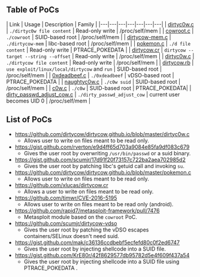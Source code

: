 ## Table of PoCs
| Link | Usage | Description | Family |
|---|---|---|---|---|---|---|
| [dirtyc0w.c](https://github.com/dirtycow/dirtycow.github.io/blob/master/dirtyc0w.c) | `./dirtyc0w file content` | Read-only write | /proc/self/mem |
| [cowroot.c](https://gist.github.com/rverton/e9d4ff65d703a9084e85fa9df083c679) | `./cowroot` | SUID-based root | /proc/self/mem |
| [dirtycow-mem.c](https://gist.github.com/scumjr/17d91f20f73157c722ba2aea702985d2) | `./dirtycow-mem` | libc-based root | /proc/self/mem |
| [pokemon.c](https://github.com/dirtycow/dirtycow.github.io/blob/master/pokemon.c) | `./d file content` | Read-only write | PTRACE_POKEDATA |
| [dirtycow.cr](https://github.com/xlucas/dirtycow.cr) | `dirtycow --target --string --offset` | Read-only write | /proc/self/mem |
| [dirtyc0w.c](https://github.com/timwr/CVE-2016-5195) | `./dirtycow file content` | Read-only write | /proc/self/mem |
| [dirtycow.rb](https://github.com/rapid7/metasploit-framework/pull/7476) | `use exploit/linux/local/dirtycow` and `run` | SUID-based root | /proc/self/mem |
| [0xdeadbeef.c](https://github.com/scumjr/dirtycow-vdso) | `./0xdeadbeef` | vDSO-based root | PTRACE_POKEDATA |
| [naughtyc0w.c](https://gist.github.com/mak/c36136ccdbebf5ecfefd80c0f2ed6747) | `./c0w suid` | SUID-based root | /proc/self/mem |
| [c0w.c](https://gist.github.com/KrE80r/42f8629577db95782d5e4f609f437a54) | `./c0w` | SUID-based root | PTRACE_POKEDATA|
| [dirty_passwd_adjust_cow.c](https://gist.github.com/ngaro/05e084ca638340723b309cd304be77b2) | `./dirty_passwd_adjust_cow` | current user becomes UID 0 | /proc/self/mem |

## List of PoCs
* https://github.com/dirtycow/dirtycow.github.io/blob/master/dirtyc0w.c
  * Allows user to write on files meant to be read only.
* https://gist.github.com/rverton/e9d4ff65d703a9084e85fa9df083c679
  * Gives the user root by overwriting `/usr/bin/passwd` or a suid binary.
* https://gist.github.com/scumjr/17d91f20f73157c722ba2aea702985d2
  * Gives the user root by patching libc's getuid call and invoking `su`.
* https://github.com/dirtycow/dirtycow.github.io/blob/master/pokemon.c
  * Allows user to write on files meant to be read only.
* https://github.com/xlucas/dirtycow.cr
  * Allows a user to write on files meant to be read only.
* https://github.com/timwr/CVE-2016-5195
  * Allows user to write on files meant to be read only (android).
* https://github.com/rapid7/metasploit-framework/pull/7476
  * Metasploit module based on the `cowroot` PoC.
* https://github.com/scumjr/dirtycow-vdso
  * Gives the user root by patching the vDSO escapes containers/SELinux doesn't need suid.
* https://gist.github.com/mak/c36136ccdbebf5ecfefd80c0f2ed6747
  * Gives the user root by injecting shellcode into a SUID file.
* https://gist.github.com/KrE80r/42f8629577db95782d5e4f609f437a54
  * Gives the user root by injecting shellcode into a SUID file using PTRACE_POKEDATA .

